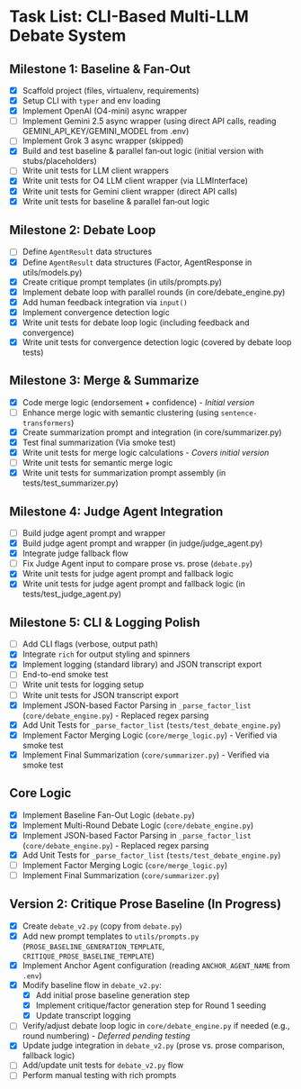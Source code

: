 # Task List: CLI-Based Multi-LLM Debate System

## Milestone 1: Baseline & Fan‑Out
- [x] Scaffold project (files, virtualenv, requirements)
- [x] Setup CLI with `typer` and env loading
- [x] Implement OpenAI (O4-mini) async wrapper
- [ ] Implement Gemini 2.5 async wrapper (using direct API calls, reading GEMINI_API_KEY/GEMINI_MODEL from .env)
- [ ] Implement Grok 3 async wrapper (skipped)
- [x] Build and test baseline & parallel fan‑out logic (initial version with stubs/placeholders)
- [ ] Write unit tests for LLM client wrappers
- [x] Write unit tests for O4 LLM client wrapper (via LLMInterface)
- [x] Write unit tests for Gemini client wrapper (direct API calls)
- [x] Write unit tests for baseline & parallel fan‑out logic

## Milestone 2: Debate Loop
- [ ] Define `AgentResult` data structures
- [x] Define `AgentResult` data structures (Factor, AgentResponse in utils/models.py)
- [x] Create critique prompt templates (in utils/prompts.py)
- [x] Implement debate loop with parallel rounds (in core/debate_engine.py)
- [x] Add human feedback integration via `input()`
- [x] Implement convergence detection logic
- [x] Write unit tests for debate loop logic (including feedback and convergence)
- [x] Write unit tests for convergence detection logic (covered by debate loop tests)

## Milestone 3: Merge & Summarize
- [x] Code merge logic (endorsement + confidence) - *Initial version*
- [ ] Enhance merge logic with semantic clustering (using `sentence-transformers`)
- [x] Create summarization prompt and integration (in core/summarizer.py)
- [x] Test final summarization (Via smoke test)
- [x] Write unit tests for merge logic calculations - *Covers initial version*
- [ ] Write unit tests for semantic merge logic
- [x] Write unit tests for summarization prompt assembly (in tests/test_summarizer.py)

## Milestone 4: Judge Agent Integration
- [ ] Build judge agent prompt and wrapper
- [x] Build judge agent prompt and wrapper (in judge/judge_agent.py)
- [x] Integrate judge fallback flow
- [ ] Fix Judge Agent input to compare prose vs. prose (`debate.py`)
- [x] Write unit tests for judge agent prompt and fallback logic
- [x] Write unit tests for judge agent prompt and fallback logic (in tests/test_judge_agent.py)

## Milestone 5: CLI & Logging Polish
- [ ] Add CLI flags (verbose, output path)
- [x] Integrate `rich` for output styling and spinners
- [x] Implement logging (standard library) and JSON transcript export
- [ ] End-to-end smoke test
- [ ] Write unit tests for logging setup
- [ ] Write unit tests for JSON transcript export
- [x] Implement JSON-based Factor Parsing in `_parse_factor_list` (`core/debate_engine.py`) - Replaced regex parsing
- [x] Add Unit Tests for `_parse_factor_list` (`tests/test_debate_engine.py`)
- [x] Implement Factor Merging Logic (`core/merge_logic.py`) - Verified via smoke test
- [x] Implement Final Summarization (`core/summarizer.py`) - Verified via smoke test

## Core Logic
- [x] Implement Baseline Fan-Out Logic (`debate.py`)
- [x] Implement Multi-Round Debate Logic (`core/debate_engine.py`)
- [x] Implement JSON-based Factor Parsing in `_parse_factor_list` (`core/debate_engine.py`) - Replaced regex parsing
- [x] Add Unit Tests for `_parse_factor_list` (`tests/test_debate_engine.py`)
- [ ] Implement Factor Merging Logic (`core/merge_logic.py`)
- [ ] Implement Final Summarization (`core/summarizer.py`)

## Version 2: Critique Prose Baseline (In Progress)

- [x] Create `debate_v2.py` (copy from `debate.py`)
- [x] Add new prompt templates to `utils/prompts.py` (`PROSE_BASELINE_GENERATION_TEMPLATE`, `CRITIQUE_PROSE_BASELINE_TEMPLATE`)
- [x] Implement Anchor Agent configuration (reading `ANCHOR_AGENT_NAME` from `.env`)
- [x] Modify baseline flow in `debate_v2.py`:
    - [x] Add initial prose baseline generation step
    - [x] Implement critique/factor generation step for Round 1 seeding
    - [x] Update transcript logging
- [ ] Verify/adjust debate loop logic in `core/debate_engine.py` if needed (e.g., round numbering) - *Deferred pending testing*
- [x] Update judge integration in `debate_v2.py` (prose vs. prose comparison, fallback logic)
- [ ] Add/update unit tests for `debate_v2.py` flow
- [ ] Perform manual testing with rich prompts 